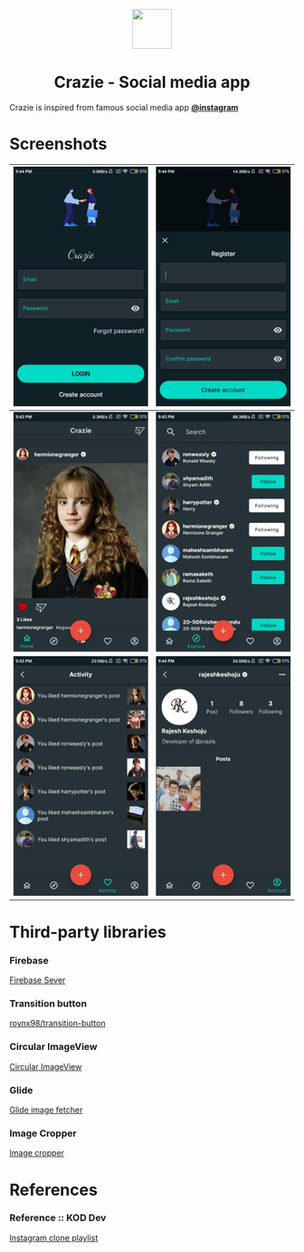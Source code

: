 <p align="center">
<img src="https://firebaseappdistribution.googleapis.com/app-binary-downloads/firebase-app-distro/app-icons/1013255043250/1:1013255043250:android:ed344a4dc650b2ad6db1ab/22491d91-7c45-4319-b334-56708e304ee1.png" width="70" height="70"/>
  
<h1 align="center">Crazie - Social media app</h1>  
</p>



Crazie is inspired from famous social media app  <b><a href="http://instagram.com">@instagram</a></b>


# Screenshots
![Screenshot](Screenshots/1.jpg) | ![Screenshot](Screenshots/2.jpg)
--- | ---
![Screenshot](Screenshots/3.jpg) | ![Screenshot](Screenshots/4.jpg)
![Screenshot](Screenshots/5.jpg) | ![Screenshot](Screenshots/6.jpg)

<!--
# Screenshots

![alt_text](https://bit.ly/3uioAiU)
![alt_text](https://bit.ly/3ufBYnT)

<p align="center">
<img src="https://bit.ly/3uioAiU" width="300" height="600"/>
<img src="https://bit.ly/3ufBYnT" width="300" height="600"/>
</p>
-->

# Third-party libraries
<p><h3>Firebase</h3><a href="https://github.com/firebase/quickstart-android">Firebase Sever</a></p>

<p><h3>Transition button</h3> <a href="https://github.com/roynx98/transition-button-android">roynx98/transition-button<a></p>
  
<p><h3>Circular ImageView</h3><a href="https://github.com/hdodenhof/CircleImageView">Circular ImageView</a></p>

<p><h3>Glide</h3><a href="https://github.com/bumptech/glide">Glide image fetcher</a></p>

<p><h3>Image Cropper</h3><a href="https://github.com/ArthurHub/Android-Image-Cropper">Image cropper</a></p>


# References
<p><h3>Reference :: KOD Dev</h3><a href="https://youtube.com/playlist?list=PLzLFqCABnRQduspfbu2empaaY9BoIGLDM">Instagram clone playlist</a></p>

